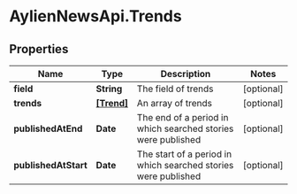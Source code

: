 # AylienNewsApi.Trends

## Properties

Name | Type | Description | Notes
------------ | ------------- | ------------- | -------------
**field** | **String** | The field of trends | [optional] 
**trends** | [**[Trend]**](Trend.md) | An array of trends | [optional] 
**publishedAtEnd** | **Date** | The end of a period in which searched stories were published | [optional] 
**publishedAtStart** | **Date** | The start of a period in which searched stories were published | [optional] 


